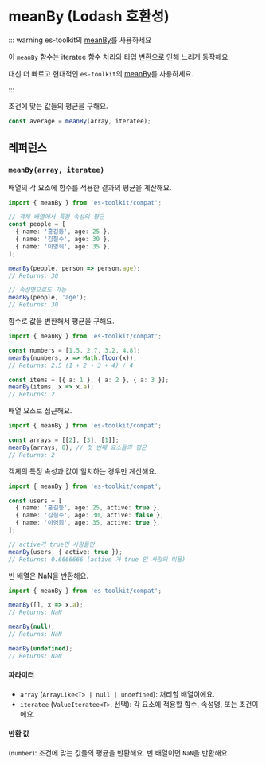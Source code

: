 # meanBy (Lodash 호환성)

::: warning es-toolkit의 [meanBy](../../math/meanBy.md)를 사용하세요

이 `meanBy` 함수는 iteratee 함수 처리와 타입 변환으로 인해 느리게 동작해요.

대신 더 빠르고 현대적인 `es-toolkit`의 [meanBy](../../math/meanBy.md)를 사용하세요.

:::

조건에 맞는 값들의 평균을 구해요.

```typescript
const average = meanBy(array, iteratee);
```

## 레퍼런스

### `meanBy(array, iteratee)`

배열의 각 요소에 함수를 적용한 결과의 평균을 계산해요.

```typescript
import { meanBy } from 'es-toolkit/compat';

// 객체 배열에서 특정 속성의 평균
const people = [
  { name: '홍길동', age: 25 },
  { name: '김철수', age: 30 },
  { name: '이영희', age: 35 },
];

meanBy(people, person => person.age);
// Returns: 30

// 속성명으로도 가능
meanBy(people, 'age');
// Returns: 30
```

함수로 값을 변환해서 평균을 구해요.

```typescript
import { meanBy } from 'es-toolkit/compat';

const numbers = [1.5, 2.7, 3.2, 4.8];
meanBy(numbers, x => Math.floor(x));
// Returns: 2.5 (1 + 2 + 3 + 4) / 4

const items = [{ a: 1 }, { a: 2 }, { a: 3 }];
meanBy(items, x => x.a);
// Returns: 2
```

배열 요소로 접근해요.

```typescript
import { meanBy } from 'es-toolkit/compat';

const arrays = [[2], [3], [1]];
meanBy(arrays, 0); // 첫 번째 요소들의 평균
// Returns: 2
```

객체의 특정 속성과 값이 일치하는 경우만 계산해요.

```typescript
import { meanBy } from 'es-toolkit/compat';

const users = [
  { name: '홍길동', age: 25, active: true },
  { name: '김철수', age: 30, active: false },
  { name: '이영희', age: 35, active: true },
];

// active가 true인 사람들만
meanBy(users, { active: true });
// Returns: 0.6666666 (active 가 true 인 사람의 비율)
```

빈 배열은 NaN을 반환해요.

```typescript
import { meanBy } from 'es-toolkit/compat';

meanBy([], x => x.a);
// Returns: NaN

meanBy(null);
// Returns: NaN

meanBy(undefined);
// Returns: NaN
```

#### 파라미터

- `array` (`ArrayLike<T> | null | undefined`): 처리할 배열이에요.
- `iteratee` (`ValueIteratee<T>`, 선택): 각 요소에 적용할 함수, 속성명, 또는 조건이에요.

#### 반환 값

(`number`): 조건에 맞는 값들의 평균을 반환해요. 빈 배열이면 `NaN`을 반환해요.
